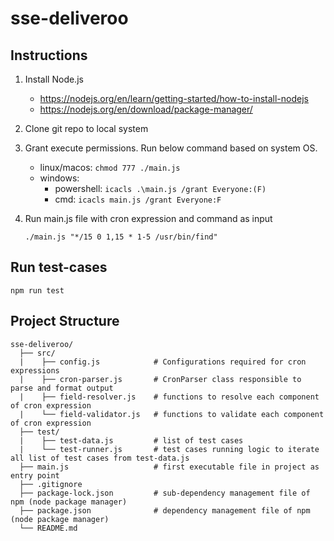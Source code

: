 # sse-deliveroo

## Instructions
1. Install Node.js
    - https://nodejs.org/en/learn/getting-started/how-to-install-nodejs
    - https://nodejs.org/en/download/package-manager/
2. Clone git repo to local system
3. Grant execute permissions. Run below command based on system OS.
    - linux/macos: `chmod 777 ./main.js`
    - windows: 
        - powershell: `icacls .\main.js /grant Everyone:(F)`
        - cmd: `icacls main.js /grant Everyone:F`

4. Run main.js file with cron expression and command as input
    ```
    ./main.js "*/15 0 1,15 * 1-5 /usr/bin/find"
    ```

## Run test-cases
```
npm run test
```

## Project Structure
```
sse-deliveroo/
  ├── src/
  |    ├── config.js            # Configurations required for cron expressions
  |    ├── cron-parser.js       # CronParser class responsible to parse and format output 
  |    ├── field-resolver.js    # functions to resolve each component of cron expression
  |    └── field-validator.js   # functions to validate each component of cron expression
  ├── test/
  |    ├── test-data.js         # list of test cases
  |    └── test-runner.js       # test cases running logic to iterate all list of test cases from test-data.js
  ├── main.js                   # first executable file in project as entry point
  ├── .gitignore
  ├── package-lock.json         # sub-dependency management file of npm (node package manager)
  ├── package.json              # dependency management file of npm (node package manager)
  └── README.md
```
